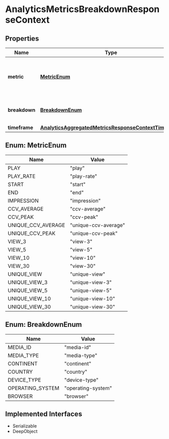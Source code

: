 

# AnalyticsMetricsBreakdownResponseContext

## Properties

Name | Type | Description | Notes
------------ | ------------- | ------------- | -------------
**metric** | [**MetricEnum**](#MetricEnum) | Returns the metric and relevant parameters you selected. |  [optional]
**breakdown** | [**BreakdownEnum**](#BreakdownEnum) | Returns the dimension you selected. |  [optional]
**timeframe** | [**AnalyticsAggregatedMetricsResponseContextTimeframe**](AnalyticsAggregatedMetricsResponseContextTimeframe.md) |  |  [optional]



## Enum: MetricEnum

Name | Value
---- | -----
PLAY | &quot;play&quot;
PLAY_RATE | &quot;play-rate&quot;
START | &quot;start&quot;
END | &quot;end&quot;
IMPRESSION | &quot;impression&quot;
CCV_AVERAGE | &quot;ccv-average&quot;
CCV_PEAK | &quot;ccv-peak&quot;
UNIQUE_CCV_AVERAGE | &quot;unique-ccv-average&quot;
UNIQUE_CCV_PEAK | &quot;unique-ccv-peak&quot;
VIEW_3 | &quot;view-3&quot;
VIEW_5 | &quot;view-5&quot;
VIEW_10 | &quot;view-10&quot;
VIEW_30 | &quot;view-30&quot;
UNIQUE_VIEW | &quot;unique-view&quot;
UNIQUE_VIEW_3 | &quot;unique-view-3&quot;
UNIQUE_VIEW_5 | &quot;unique-view-5&quot;
UNIQUE_VIEW_10 | &quot;unique-view-10&quot;
UNIQUE_VIEW_30 | &quot;unique-view-30&quot;



## Enum: BreakdownEnum

Name | Value
---- | -----
MEDIA_ID | &quot;media-id&quot;
MEDIA_TYPE | &quot;media-type&quot;
CONTINENT | &quot;continent&quot;
COUNTRY | &quot;country&quot;
DEVICE_TYPE | &quot;device-type&quot;
OPERATING_SYSTEM | &quot;operating-system&quot;
BROWSER | &quot;browser&quot;


## Implemented Interfaces

* Serializable
* DeepObject


